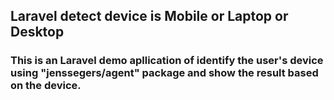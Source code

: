 ## Laravel detect device is Mobile or Laptop or Desktop

### This is an Laravel demo apllication of identify the user's device using "jenssegers/agent" package and show the result based on the device.